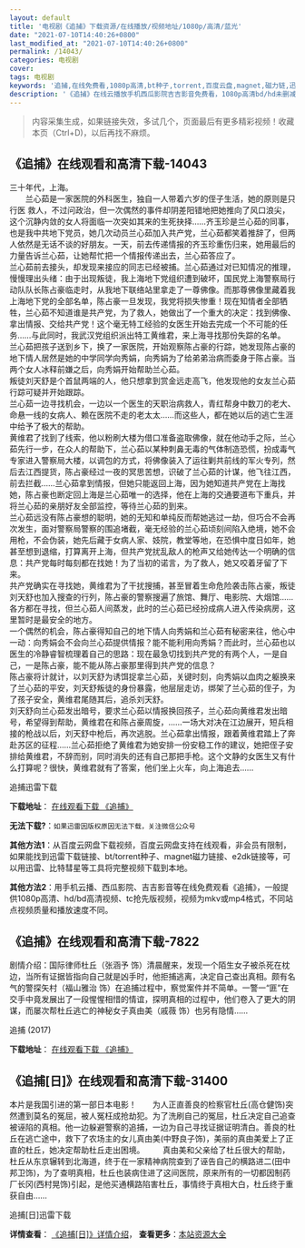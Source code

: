 ```yaml
---
layout: default
title: '电视剧《追捕》下载资源/在线播放/视频地址/1080p/高清/蓝光'
date: "2021-07-10T14:40:26+0800"
last_modified_at: "2021-07-10T14:40:26+0800"
permalink: /14043/
categories: 电视剧
cover:
tags: 电视剧
keywords: '追捕,在线免费看,1080p高清,bt种子,torrent,百度云盘,magnet,磁力链,迅雷下载资源'
description: '《追捕》在线云播放手机西瓜影院吉吉影音免费看，1080p高清bd/hd未删减完整版和tc抢先枪版，mkv/mp4格式，附带bt/torrent种子、magnet/磁力链、百度云盘、网盘资源迅雷下载链接'
---
```


>内容采集生成，如果链接失效，多试几个，页面最后有更多精彩视频！收藏本页（Ctrl+D)，以后再找不麻烦。


## 《追捕》在线观看和高清下载-14043

三十年代，上海。<br />　　兰心茹是一家医院的外科医生，独自一人带着六岁的侄子生活，她的原则是只行医 救人，不过问政治，但一次偶然的事件却阴差阳错地把她推向了风口浪尖，这个沉静内敛的女人将面临一次突如其来的生死抉择……齐玉珍是兰心茹的同事，也是我中共地下党员，她几次动员兰心茹加入共产党，兰心茹都笑着推辞了，但两人依然是无话不谈的好朋友。一天，前去传递情报的齐玉珍重伤归来，她用最后的力量告诉兰心茹，让她帮忙把一个情报传递出去，兰心茹答应了。<br />兰心茹前去接头，却发现来接应的同志已经被捕。兰心茹通过对已知情况的推理，慢慢理出头绪：由于出现叛徒，我上海地下党组织遭到破坏，国民党上海警察局行动队队长陈占豪临走时，从我地下联络站里拿走了一尊佛像。而那尊佛像里藏着我上海地下党的全部名单，陈占豪一旦发现，我党将损失惨重！现在知情者全部牺牲，兰心茹不知道谁是共产党，为了救人，她做出了一个重大的决定：找到佛像、拿出情报、交给共产党！这个毫无特工经验的女医生开始去完成一个不可能的任务&hellip;…与此同时，我武汉党组织派出特工黄维君，来上海寻找那份失踪的名单。<br />兰心茹把孩子送到乡下，换了一家医院，开始观察陈占豪的行踪，她发现陈占豪的地下情人居然是她的中学同学向秀娟，向秀娟为了给弟弟治病而委身于陈占豪。当两个女人冰释前嫌之后，向秀娟开始帮助兰心茹。<br />叛徒刘天舒是个首鼠两端的人，他只想拿到赏金远走高飞，他发现他的女友兰心茹行踪可疑并开始跟踪。<br />兰心茹一边寻找机会，一边以一个医生的天职治病救人，青红帮身中数刀的老大、命悬一线的女病人、赖在医院不走的老太太&hellip;…而这些人，都在她以后的逃亡生涯中给予了极大的帮助。<br />黄维君了找到了线索，他以粉刷大楼为借口准备盗取佛像，就在他动手之际，兰心茹先行一步，在众人的帮助下，兰心茹以某种刺鼻无毒的气体制造恐慌，扮成毒气专家进入警察局大楼，以调包的方式，将佛像装入了运往剿共前线的军火专列，然后去江西提货，陈占豪经过一夜的冥思苦想，识破了兰心茹的计谋，他飞往江西，前去拦截&hellip;…兰心茹拿到情报，但她只能返回上海，因为她知道共产党在上海找她，陈占豪也断定回上海是兰心茹唯一的选择，他在上海的交通要道布下重兵，并将兰心茹的亲朋好友全部监控，等待兰心茹的到来。<br />兰心茹远没有陈占豪想的聪明，她的无知和单纯反而帮她逃过一劫，但巧合不会再次发生，面对警察局警察的围追堵截，毫无经验的兰心茹顷刻间陷入绝境，她不会用枪，不会伪装，她先后藏于女病人家、妓院，教堂等地，在恐惧中度日如年，她甚至想到退缩，打算离开上海，但共产党扰乱敌人的枪声又给她传达一个明确的信息：共产党每时每刻都在找她！为了当初的诺言，为了救人，她又咬着牙留了下来。<br />共产党确实在寻找她，黄维君为了干扰搜捕，甚至冒着生命危险袭击陈占豪，叛徒刘天舒也加入搜查的行列，陈占豪的警察搜遍了旅馆、舞厅、电影院、大烟馆……各方都在寻找，但兰心茹人间蒸发，此时的兰心茹已经扮成病人进入传染病房，这里暂时是最安全的地方。<br />一个偶然的机会，陈占豪得知自己的地下情人向秀娟和兰心茹有秘密来往，他心中一动：向秀娟会不会向兰心茹提供情报？能不能利用向秀娟？而此时，兰心茹也以医生的冷静睿智梳理着自己的思路：现在最急切找到共产党的有两个人，一是自己，一是陈占豪，能不能从陈占豪那里得到共产党的信息？<br />陈占豪将计就计，以刘天舒为诱饵捉拿兰心茹，关键时刻，向秀娟以血肉之躯换来了兰心茹的平安，刘天舒叛徒的身份暴露，他层层走访，绑架了兰心茹的侄子，为了孩子安全，黄维君尾随其后，追杀刘天舒。<br />刘天舒向兰心茹发出暗号，要求兰心茹以情报换回孩子，兰心茹向黄维君发出暗号，希望得到帮助，黄维君在和陈占豪周旋，&hellip;…一场大对决在江边展开，短兵相接的枪战以后，刘天舒中枪后，再次逃脱。兰心茹拿出情报，跟着黄维君踏上了奔赴苏区的征程&hellip;…兰心茹拒绝了黄维君为她安排一份安稳工作的建议，她把侄子安排给黄维君，不辞而别，同时消失的还有自己那把手枪。这个文静的女医生又有什么打算呢？很快，黄维君就有了答案，他们坐上火车，向上海追去&hellip;…


追捕迅雷下载

**下载地址**： [在线观看下载 《追捕》](https://www.993dy.com//vod-detail-id-11230.html) 


**无法下载?**：`如果迅雷因版权原因无法下载，关注微信公众号 `

**其他方法1**：从百度云网盘下载视频，百度云网盘支持在线观看，非会员有限制，如果能找到迅雷下载链接、bt/torrent种子、magnet磁力链接、e2dk链接等，可以用迅雷、比特彗星等工具将完整视频下载到本地。

**其他方法2**：用手机云播、西瓜影院、吉吉影音等在线免费观看《追捕》，一般提供1080p高清、hd/bd高清视频、tc抢先版视频，视频为mkv或mp4格式，不同站点视频质量和播放速度不同。


## 《追捕》在线观看和高清下载-7822

剧情介绍：国际律师杜丘（张涵予 饰）清晨醒来，发现一个陌生女子被杀死在枕边，当所有证据皆指向自己就是凶手时，他拒捕逃离，决定自己查出真相。颇有名气的警探矢村（福山雅治 饰）在追捕过程中，察觉案件并不简单。一警一“匪”在交手中竟发展出了一段惺惺相惜的情谊，探明真相的过程中，他们卷入了更大的阴谋，而屡次帮杜丘逃亡的神秘女子真由美（戚薇 饰）也另有隐情……


追捕 (2017)

**下载地址**： [在线观看下载 《追捕》](https://www.btbtdy.me/btdy/dy12171.html) 


## 《追捕[日]》在线观看和高清下载-31400

本片是我国引进的第一部日本电影！　　为人正直善良的检察官杜丘(高仓健饰)突然遭到莫名的冤屈，被人冤枉成抢劫犯。为了洗刷自己的冤屈，杜丘决定自己追查被诬陷的真相。他一边躲避警察的追捕，一边为自己寻找证据证明清白。善良的杜丘在逃亡途中，救下了农场主的女儿真由美(中野良子饰)，美丽的真由美爱上了正直的杜丘，她决定帮助杜丘走出困境。 　　真由美和父亲给了杜丘很大的帮助，杜丘从东京辗转到北海道，终于在一家精神病院查到了诬告自己的横路进二(田中邦卫饰)，为了查明真相，杜丘也装病住进了这间医院，原来所有的一切都因制药厂长冈(西村晃饰)引起，是他买通横路陷害杜丘，事情终于真相大白，杜丘终于重获自由&hellip;…


追捕[日]迅雷下载

**详情查看**： [《追捕[日]》详情介绍](/movie/31400/)， **查看更多**：[本站资源大全](/movie/t/all/)

